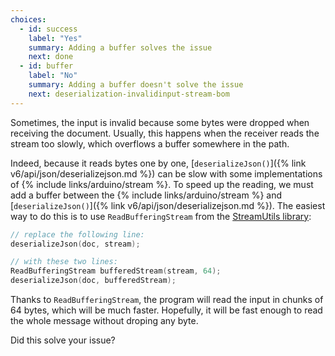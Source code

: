```yaml
---
choices:
  - id: success
    label: "Yes"
    summary: Adding a buffer solves the issue
    next: done
  - id: buffer
    label: "No"
    summary: Adding a buffer doesn't solve the issue
    next: deserialization-invalidinput-stream-bom
---
```


Sometimes, the input is invalid because some bytes were dropped when receiving the document.
Usually, this happens when the receiver reads the stream too slowly, which overflows a buffer somewhere in the path.

Indeed, because it reads bytes one by one, [`deserializeJson()`]({% link v6/api/json/deserializejson.md %}) can be slow with some implementations of {% include links/arduino/stream %}. To speed up the reading, we must add a buffer between the {% include links/arduino/stream %} and [`deserializeJson()`]({% link v6/api/json/deserializejson.md %}). The easiest way to do this is to use `ReadBufferingStream` from the [StreamUtils library](https://github.com/bblanchon/ArduinoStreamUtils):

```c++
// replace the following line:
deserializeJson(doc, stream);

// with these two lines:
ReadBufferingStream bufferedStream(stream, 64);
deserializeJson(doc, bufferedStream);
```

Thanks to `ReadBufferingStream`, the program will read the input in chunks of 64 bytes, which will be much faster.
Hopefully, it will be fast enough to read the whole message without droping any byte.

Did this solve your issue?

